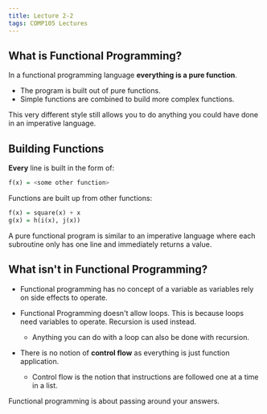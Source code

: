 ```yaml
---
title: Lecture 2-2
tags: COMP105 Lectures
---
```

## What is Functional Programming?
In a functional programming language **everything is a pure function**.

* The program is built out of pure functions.
* Simple functions are combined to build more complex functions.

This very different style still allows you to do anything you could have done in an imperative language.

## Building Functions
**Every** line is built in the form of:

```haskell
f(x) = <some other function>
```

Functions are built up from other functions:

```haskell
f(x) = square(x) + x
g(x) = h(i(x), j(x))
```

A pure functional program is similar to an imperative language where each subroutine only has one line and immediately returns a value.

## What isn't in Functional Programming?
* Functional programming has no concept of a variable as variables rely on side effects to operate.
* Functional Programming doesn't allow loops. This is because loops need variables to operate. Recursion is used instead.
	* Anything you can do with a loop can also be done with recursion.

* There is no notion of **control flow** as everything is just function application.
	* Control flow is the notion that instructions are followed one at a time in a list.

Functional programming is about passing around your answers. 
